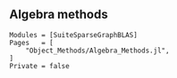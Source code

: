 ## Algebra methods

```@autodocs
Modules = [SuiteSparseGraphBLAS]
Pages   = [
    "Object_Methods/Algebra_Methods.jl",
]
Private = false
```
